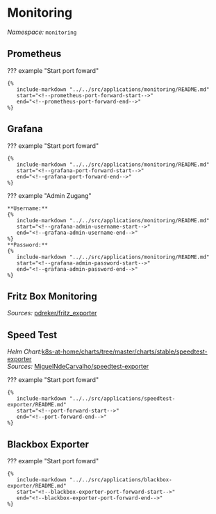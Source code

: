 # Monitoring

*Namespace:* `monitoring`  

## Prometheus

??? example "Start port foward"

    {%
       include-markdown "../../src/applications/monitoring/README.md"
       start="<!--prometheus-port-forward-start-->"
       end="<!--prometheus-port-forward-end-->"
    %}

## Grafana

??? example "Start port foward"

    {%
       include-markdown "../../src/applications/monitoring/README.md"
       start="<!--grafana-port-forward-start-->"
       end="<!--grafana-port-forward-end-->"
    %}

??? example "Admin Zugang"

    **Username:**
    {%
       include-markdown "../../src/applications/monitoring/README.md"
       start="<!--grafana-admin-username-start-->"
       end="<!--grafana-admin-username-end-->"
    %}
    **Password:**
    {%
       include-markdown "../../src/applications/monitoring/README.md"
       start="<!--grafana-admin-password-start-->"
       end="<!--grafana-admin-password-end-->"
    %}

## Fritz Box Monitoring

*Sources:* [pdreker/fritz_exporter](https://github.com/pdreker/fritz_exporter)

## Speed Test

*Helm Chart:*[k8s-at-home/charts/tree/master/charts/stable/speedtest-exporter](https://github.com/k8s-at-home/charts/tree/master/charts/stable/speedtest-exporter)  
*Sources:* [MiguelNdeCarvalho/speedtest-exporter](https://github.com/MiguelNdeCarvalho/speedtest-exporter/)


??? example "Start port foward"

    {%
       include-markdown "../../src/applications/speedtest-exporter/README.md"
       start="<!--port-forward-start-->"
       end="<!--port-forward-end-->"
    %}

## Blackbox Exporter

??? example "Start port foward"

    {%
       include-markdown "../../src/applications/blackbox-exporter/README.md"
       start="<!--blackbox-exporter-port-forward-start-->"
       end="<!--blackbox-exporter-port-forward-end-->"
    %}
